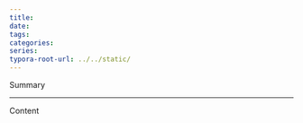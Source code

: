 ```yaml
---
title:
date:
tags:
categories:
series:
typora-root-url: ../../static/
---
```


Summary

<!--more-->

---

Content